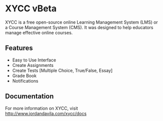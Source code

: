 # XYCC vBeta
XYCC is a free open-source online Learning Management System (LMS) or a Course Management System (CMS). It was designed to help educators manage effective online courses. 

## Features
- Easy to Use Interface
- Create Assignments
- Create Tests [Multiple Choice, True/False, Essay]
- Grade Book
- Notifications

## Documentation
For more information on XYCC, visit http://www.jordandavila.com/xycc/docs


